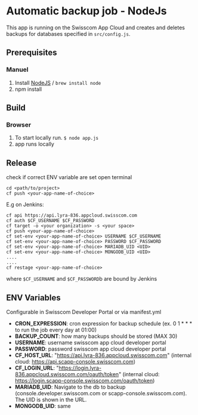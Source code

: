 # Automatic backup job - NodeJs
This app is running on the Swisscom App Cloud and creates and deletes backups for databases specified in `src/config.js`.

## Prerequisites
### Manuel
1. Install [NodeJS](https://nodejs.org/en/) / `brew install node`
2. npm install

## Build
### Browser
1. To start locally run. ```$ node app.js```
2. app runs locally

## Release
check if correct ENV variable are set
open terminal

```
cd <path/to/project>
cf push <your-app-name-of-choice>
```

E.g on Jenkins:

```
cf api https://api.lyra-836.appcloud.swisscom.com
cf auth $CF_USERNAME $CF_PASSWORD
cf target -o <your organization> -s <your space>
cf push <your-app-name-of-choice>
cf set-env <your-app-name-of-choice> USERNAME $CF_USERNAME
cf set-env <your-app-name-of-choice> PASSWORD $CF_PASSWORD
cf set-env <your-app-name-of-choice> MARIADB_UID <UID>
cf set-env <your-app-name-of-choice> MONGODB_UID <UID>
....
....
cf restage <your-app-name-of-choice>
```
where `$CF_USERNAME` and `$CF_PASSWORD`b are bound by Jenkins

## ENV Variables
Configurable in Swisscom Developer Portal or via manifest.yml

- **CRON_EXPRESSION**: cron expression for backup schedule (ex. 0 1 * * * to run the job every day at 01:00)
- **BACKUP_COUNT**: how many backups should be stored (MAX 30)
- **USERNAME**: username swisscom app cloud developer portal
- **PASSWORD**: password swisscom app cloud developer portal
- **CF_HOST_URL**: "https://api.lyra-836.appcloud.swisscom.com" (internal cloud: https://api.scapp-console.swisscom.com)
- **CF_LOGIN_URL**: "https://login.lyra-836.appcloud.swisscom.com/oauth/token" (internal cloud: https://login.scapp-console.swisscom.com/oauth/token)
- **MARIADB_UID**: Navigate to the db to backup (console.developer.swisscom.com or scapp-console.swisscom.com). The UID is shown in the URL.
- **MONGODB_UID**: same
